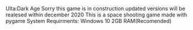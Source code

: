 Ulta:Dark Age
Sorry this game is in construction updated versions will be realesed within december 2020
This is a space shooting game made with pygame
System Requirments:
  Windows 10
  2GB RAM(Recomended)
